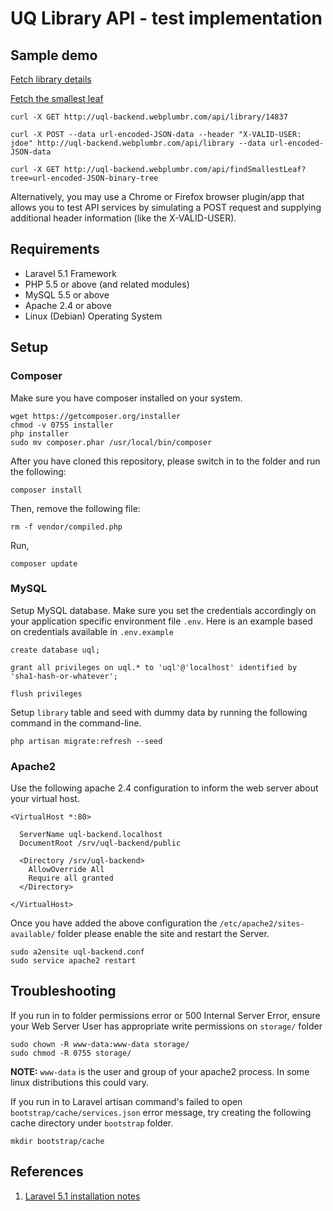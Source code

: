 # UQ Library API - test implementation

## Sample demo

[Fetch library details](http://uql-backend.webplumbr.com/api/library/14837)

[Fetch the smallest leaf](http://uql-backend.webplumbr.com/api/findSmallestLeaf?tree=%7B%0D%0A++%22root%22%3A+1%2C%0D%0A++%22left%22%3A+%7B%0D%0A++++%22root%22%3A+7%2C%0D%0A++++%22left%22%3A+%7B%0D%0A++++++%22root%22%3A+2%0D%0A++++%7D%2C%0D%0A++++%22right%22%3A+%7B%0D%0A++++++%22root%22%3A+6%0D%0A++++%7D%0D%0A++%7D%2C%0D%0A++%22right%22%3A+%7B%0D%0A++++%22root%22%3A+5%2C%0D%0A++++%22left%22%3A+%7B%0D%0A++++++%22root%22%3A+9%0D%0A++++%7D%0D%0A++%7D%0D%0A%7D)

```
curl -X GET http://uql-backend.webplumbr.com/api/library/14837

curl -X POST --data url-encoded-JSON-data --header "X-VALID-USER: jdoe" http://uql-backend.webplumbr.com/api/library --data url-encoded-JSON-data

curl -X GET http://uql-backend.webplumbr.com/api/findSmallestLeaf?tree=url-encoded-JSON-binary-tree

```

Alternatively, you may use a Chrome or Firefox browser plugin/app that allows you to test API services by simulating a POST request and supplying additional header information (like the X-VALID-USER).

## Requirements
* Laravel 5.1 Framework
* PHP 5.5 or above (and related modules)
* MySQL 5.5 or above
* Apache 2.4 or above
* Linux (Debian) Operating System

## Setup

### Composer

Make sure you have composer installed on your system. 

```
wget https://getcomposer.org/installer
chmod -v 0755 installer
php installer
sudo mv composer.phar /usr/local/bin/composer
```

After you have cloned this repository, please switch in to the folder and run the following:

```
composer install
```

Then, remove the following file:

```
rm -f vendor/compiled.php
```

Run,

```
composer update
```

### MySQL

Setup MySQL database. Make sure you set the credentials accordingly on your application specific 
environment file `.env`. Here is an example based on credentials available in `.env.example`

```
create database uql;

grant all privileges on uql.* to 'uql'@'localhost' identified by 'sha1-hash-or-whatever';

flush privileges
```

Setup `library` table and seed with dummy data by running the following command in the command-line.

```
php artisan migrate:refresh --seed
```

### Apache2

Use the following apache 2.4 configuration to inform the web server about your virtual host.

```
<VirtualHost *:80>

  ServerName uql-backend.localhost
  DocumentRoot /srv/uql-backend/public

  <Directory /srv/uql-backend>
    AllowOverride All
    Require all granted
  </Directory>

</VirtualHost>
```
Once you have added the above configuration the `/etc/apache2/sites-available/` folder please enable the site and restart the Server.

```
sudo a2ensite uql-backend.conf
sudo service apache2 restart
```

## Troubleshooting

If you run in to folder permissions error or 500 Internal Server Error, ensure your Web Server User has appropriate 
write permissions on `storage/` folder

```
sudo chown -R www-data:www-data storage/
sudo chmod -R 0755 storage/
```
**NOTE:** `www-data` is the user and group of your apache2 process. In some linux distributions this could vary.

If you run in to Laravel artisan command's failed to open `bootstrap/cache/services.json` error message, try creating 
the following cache directory under `bootstrap` folder.

```
mkdir bootstrap/cache
```
## References
1. [Laravel 5.1 installation notes](https://laravel.com/docs/5.1/installation)

